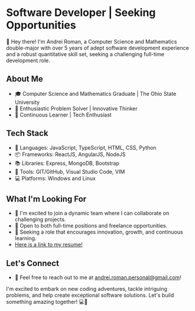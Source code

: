 # Software Developer | Seeking Opportunities

👋 Hey there! I'm Andrei Roman, a Computer Science and Mathematics double-major with over 5 years of adept software development experience and a robust quantitative skill set, seeking a challenging full-time development role.

## About Me
- 🎓 Computer Science and Mathematics Graduate | The Ohio State University
- 🌟 Enthusiastic Problem Solver | Innovative Thinker
- 🚀 Continuous Learner | Tech Enthusiast

## Tech Stack
- 🔧 Languages: JavaScript, TypeScript, HTML, CSS, Python
- 📦 Frameworks: ReactJS, AngularJS, NodeJS
- 📚 Libraries: Express, MongoDB, Bootstrap
- 🧰 Tools: GIT/GitHub, Visual Studio Code, VIM
- 💻 Platforms: Windows and Linux

## What I'm Looking For
- 🌱 I'm excited to join a dynamic team where I can collaborate on challenging projects.
- 🚀 Open to both full-time positions and freelance opportunities.
- 💼 Seeking a role that encourages innovation, growth, and continuous learning.
- [Here is a link to my resume!](resume.pdf)

## Let's Connect
- 📧 Feel free to reach out to me at andrei.roman.personal@gmail.com!

I'm excited to embark on new coding adventures, tackle intriguing problems, and help create exceptional software solutions. Let's build something amazing together! 💻🚀
